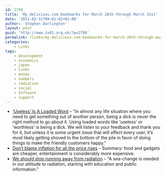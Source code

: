 ```yaml
---
id: 2798
title: 'My delicious.com bookmarks for March 26th through March 31st'
date: '2011-03-31T09:01:02+01:00'
author: 'Stephen Darlington'
layout: post
guid: 'http://www.zx81.org.uk/?p=2798'
permalink: /links/my-delicious-com-bookmarks-for-march-26th-through-march-31st.html
categories:
    - Links
tags:
    - development
    - economics
    - japan
    - Links
    - money
    - numbers
    - radiation
    - social
    - Software
    - support
---
```


- [‘Useless’ Is A Loaded Word](http://carpeaqua.com/2011/03/28/useless-is-a-loaded-word/) – "In almost any life situation where you need to get something out of another person, being a dick is never the right method to go about it. Using loaded words like ‘useless’ or ‘worthless’ is being a dick. We will listen to your feedback and thank you for it, but unless it is some urgent issue that will affect every user, it’s most likely getting shoved to the bottom of the pile in favor of doing things to make the friendly customers happy."
- [Don’t blame inflation for all the price rises](http://www.guardian.co.uk/money/2011/mar/27/inflation-price-rises) – Summary: food and gadgets are cheaper, entertainment is considerably more expensive.
- [We should stop running away from radiation](http://www.bbc.co.uk/news/world-12860842) – "A sea-change is needed in our attitude to radiation, starting with education and public information."